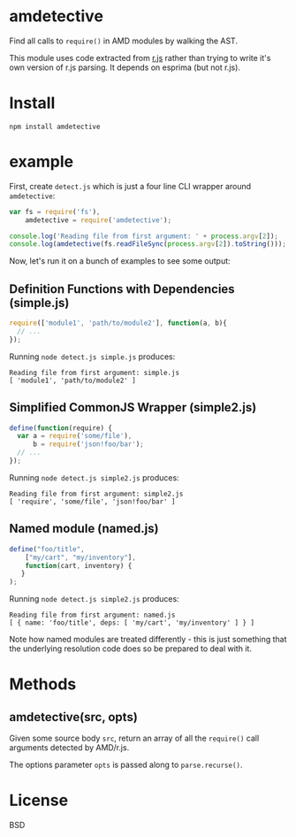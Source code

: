 # amdetective

Find all calls to `require()` in AMD modules by walking the AST.

This module uses code extracted from [r.js](https://github.com/jrburke/r.js) rather than trying to write it's own version of r.js parsing. It depends on esprima (but not r.js).

# Install

```
npm install amdetective
```

# example

First, create `detect.js` which is just a four line CLI wrapper around `amdetective`:

````js
var fs = require('fs'),
    amdetective = require('amdetective');

console.log('Reading file from first argument: ' + process.argv[2]);
console.log(amdetective(fs.readFileSync(process.argv[2]).toString()));
````

Now, let's run it on a bunch of examples to see some output:

## Definition Functions with Dependencies (simple.js)

````js
require(['module1', 'path/to/module2'], function(a, b){
  // ...
});
````

Running `node detect.js simple.js` produces:

````
Reading file from first argument: simple.js
[ 'module1', 'path/to/module2' ]
````

## Simplified CommonJS Wrapper (simple2.js)

````js
define(function(require) {
  var a = require('some/file'),
      b = require('json!foo/bar');
  // ...
});
````

Running `node detect.js simple2.js` produces:

````
Reading file from first argument: simple2.js
[ 'require', 'some/file', 'json!foo/bar' ]
````

## Named module (named.js)

````js
define("foo/title",
    ["my/cart", "my/inventory"],
    function(cart, inventory) {
   }
);
````

Running `node detect.js simple2.js` produces:

````
Reading file from first argument: named.js
[ { name: 'foo/title', deps: [ 'my/cart', 'my/inventory' ] } ]
````

Note how named modules are treated differently - this is just something that the underlying resolution code does so be prepared to deal with it.

# Methods

## amdetective(src, opts)

Given some source body `src`, return an array of all the `require()` call arguments detected by AMD/r.js.

The options parameter `opts` is passed along to `parse.recurse()`.

# License

BSD
